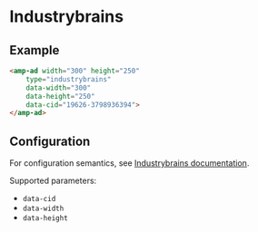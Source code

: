 <!---
Copyright 2015 The AMP HTML Authors. All Rights Reserved.

Licensed under the Apache License, Version 2.0 (the "License");
you may not use this file except in compliance with the License.
You may obtain a copy of the License at

      http://www.apache.org/licenses/LICENSE-2.0

Unless required by applicable law or agreed to in writing, software
distributed under the License is distributed on an "AS-IS" BASIS,
WITHOUT WARRANTIES OR CONDITIONS OF ANY KIND, either express or implied.
See the License for the specific language governing permissions and
limitations under the License.
-->

# Industrybrains

## Example

```html
<amp-ad width="300" height="250"
    type="industrybrains"
    data-width="300"
    data-height="250"
    data-cid="19626-3798936394">
</amp-ad>
```

## Configuration

For configuration semantics, see [Industrybrains documentation](https://www.industrybrains.com/doc/publisher-solutions).

Supported parameters:

- `data-cid`
- `data-width`
- `data-height`
